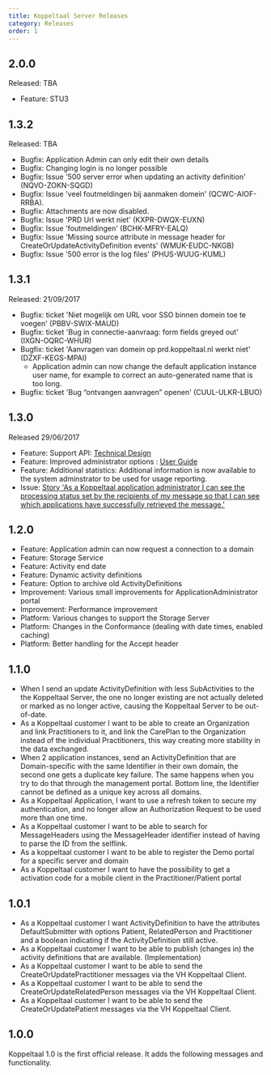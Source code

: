 ```yaml
---
title: Koppeltaal Server Releases
category: Releases
order: 1
---
```


## 2.0.0

Released: TBA

- Feature: STU3

## 1.3.2

Released: TBA

- Bugfix: Application Admin can only edit their own details
- Bugfix: Changing login is no longer possible
- Bugfix: Issue '500 server error when updating an activity definition' (NQVO-ZOKN-SQGD)
- Bugfix: Issue 'veel foutmeldingen bij aanmaken domein' (QCWC-AIOF-RRBA).
- Bugfix: Attachments are now disabled.
- Bugfix: Issue 'PRD Url werkt niet' (KXPR-DWQX-EUXN)
- Bugfix: Issue 'foutmeldingen' (BCHK-MFRY-EALQ)
- Bugfix: Issue 'Missing source attribute in message header for CreateOrUpdateActivityDefinition events' (WMUK-EUDC-NKGB)
- Bugfix: Issue '500 error is the log files' (PHUS-WUUG-KUML)

## 1.3.1

Released: 21/09/2017

- Bugfix: ticket 'Niet mogelijk om URL voor SSO binnen domein toe te voegen' (PBBV-SWIX-MAUD)
- Bugfix: ticket 'Bug in connectie-aanvraag: form fields greyed out' (IXGN-OQRC-WHUR)
- Bugfix: ticket 'Aanvragen van domein op prd.koppeltaal.nl werkt niet' (DZXF-KEGS-MPAI)
	+ Application admin can now change the default application instance user name, for example to correct an auto-generated name that is too long.
- Bugfix: ticket 'Bug “ontvangen aanvragen” openen' (CUUL-ULKR-LBUO)

## 1.3.0

Released 29/06/2017

- Feature: Support API: [Technical Design](..\TD-support-api)
- Feature: Improved administrator options : [User Guide](..\UG-application-admin.md)
- Feature: Additional statistics: Additional information is now available to the system adminstrator to be used for usage reporting.
- Issue: [Story 'As a Koppeltaal application administrator I can see the processing status set by the recipients of my message so that I can see which applications have successfully retrieved the message.'](https://www.pivotaltracker.com/story/show/136548869)

## 1.2.0

- Feature:	Application	admin can now request a connection to a domain
- Feature:	Storage	Service
- Feature:	Activity end date
- Feature:	Dynamic	activity definitions
- Feature:	Option to archive old ActivityDefinitions
- Improvement: Various small improvements for ApplicationAdministrator portal
- Improvement: Performance improvement
- Platform: Various changes to support the Storage Server
- Platform: Changes in the Conformance (dealing with date times, enabled caching)
- Platform: Better	handling for the Accept header

## 1.1.0
- When I send an update ActivityDefinition with less SubActivities to the the Koppeltaal Server, the one no longer existing are not actually deleted or marked as no longer active, causing the Koppeltaal Server to be out-of-date.
- As a Koppeltaal customer I want to be able to create an Organization and link Practitioners to it, and link the CarePlan to the Organization instead of the individual Practitioners, this way creating more stability in the data exchanged.
- When 2 application instances, send an ActivityDefinition that are Domain-specific with the same Identifier in their own domain, the second one gets a duplicate key failure. The same happens when you try to do that through the management portal. Bottom line, the Identifier cannot be defined as a unique key across all domains.
- As a Koppeltaal Application, I want to use a refresh token to secure my authentication, and no longer allow an Authorization Request to be used more than one time.
- As a Koppeltaal customer I want to be able to search for MessageHeaders using the MessageHeader identifier instead of having to parse the ID from the selflink.
- As a koppeltaal customer I want to be able to register the Demo portal for a specific server and domain
- As a Koppeltaal customer I want to have the possibility to get a activation code for a mobile client in the Practitioner/Patient portal

## 1.0.1

- As a Koppeltaal customer I want ActivityDefinition to have the attributes DefaultSubmitter with options Patient, RelatedPerson and Practitioner and a boolean indicating if the ActivityDefinition still active.
- As a Koppeltaal customer I want to be able to publish (changes in) the activity definitions that are available. (Implementation)
- As a Koppeltaal customer I want to be able to send the CreateOrUpdatePractitioner messages via the VH Koppeltaal Client.
- As a Koppeltaal customer I want to be able to send the CreateOrUpdateRelatedPerson messages via the VH Koppeltaal Client.
- As a Koppeltaal customer I want to be able to send the CreateOrUpdatePatient messages via the VH Koppeltaal Client.

## 1.0.0

Koppeltaal 1.0 is the first official release. It adds the following messages and functionality.
